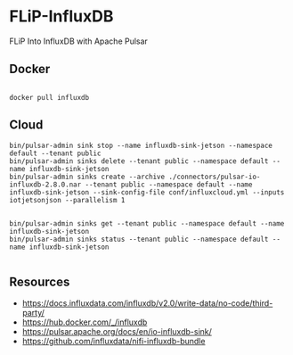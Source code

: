 # FLiP-InfluxDB

FLiP Into InfluxDB with Apache Pulsar


## Docker

```

docker pull influxdb

```

## Cloud

```
bin/pulsar-admin sink stop --name influxdb-sink-jetson --namespace default --tenant public
bin/pulsar-admin sinks delete --tenant public --namespace default --name influxdb-sink-jetson
bin/pulsar-admin sinks create --archive ./connectors/pulsar-io-influxdb-2.8.0.nar --tenant public --namespace default --name influxdb-sink-jetson --sink-config-file conf/influxcloud.yml --inputs iotjetsonjson --parallelism 1


bin/pulsar-admin sinks get --tenant public --namespace default --name influxdb-sink-jetson
bin/pulsar-admin sinks status --tenant public --namespace default --name influxdb-sink-jetson


```


## Resources

* https://docs.influxdata.com/influxdb/v2.0/write-data/no-code/third-party/
* https://hub.docker.com/_/influxdb
* https://pulsar.apache.org/docs/en/io-influxdb-sink/
* https://github.com/influxdata/nifi-influxdb-bundle
